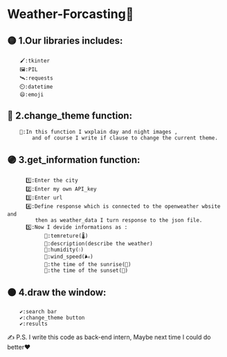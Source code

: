 # Weather-Forcasting🌈

## 🟡 1.Our libraries includes: 
        🖌️:tkinter  
        🖼️:PIL  
        🛰️:requests  
        ⏲️:datetime  
        😄:emoji

## 🔴 2.change_theme function:
        🚩:In this function I wxplain day and night images ,
            and of course I write if clause to change the current theme. 

## 🟣 3.get_information function:
          1️⃣:Enter the city
          2️⃣:Enter my own API_key
          3️⃣:Enter url
          4️⃣:Define response which is connected to the openweather wbsite and 
             then as weather_data I turn response to the json file. 
          5️⃣:Now I devide informations as :
                🔻:temreture(🌡️)
                🔻:description(describe the weather)
                🔻:humidity(💧)
                🔻:wind_speed(🌬️)
                🔻:the time of the sunrise(🌇)
                🔻:the time of the sunset(🌆)

## 🟠 4.draw the window:
        ✔️:search bar
        ✔️:change_theme button
        ✔️:results
     
✍️ P.S. I write this code as back-end intern, Maybe next time I could do better❤️

